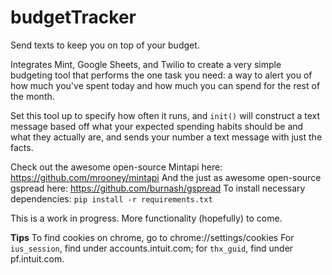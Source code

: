 # budgetTracker
Send texts to keep you on top of your budget.

Integrates Mint, Google Sheets, and Twilio to create a very simple budgeting tool that performs the one task you need: a way to alert you of how much you've spent today and how much you can spend for the rest of the month.

Set this tool up to specify how often it runs, and `init()` will construct a text message based off what your expected spending habits should be and what they actually are, and sends your number a text message with just the facts.

Check out the awesome open-source Mintapi here: https://github.com/mrooney/mintapi
And the just as awesome open-source gspread here: https://github.com/burnash/gspread
To install necessary dependencies: `pip install -r requirements.txt`

This is a work in progress. More functionality (hopefully) to come.

**Tips**
To find cookies on chrome, go to chrome://settings/cookies
For `ius_session`, find under accounts.intuit.com; for `thx_guid`, find under pf.intuit.com.
